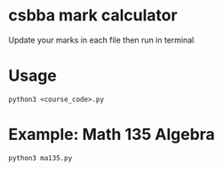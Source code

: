 # csbba mark calculator
Update your marks in each file then run in terminal

# Usage
```
python3 <course_code>.py
```
# Example: Math 135 Algebra
```
python3 ma135.py
```
